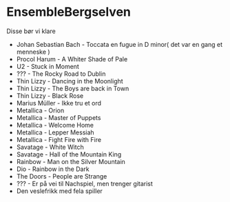 # EnsembleBergselven
Disse bør vi klare

- Johan Sebastian Bach - Toccata en fugue in D minor( det var en gang et menneske )
- Procol Harum - A Whiter Shade of Pale
- U2 - Stuck in Moment
- ??? - The Rocky Road to Dublin
- Thin Lizzy - Dancing in the Moonlight
- Thin Lizzy - The Boys are back in Town
- Thin Lizzy - Black Rose
- Marius Müller - Ikke tru et ord
- Metallica - Orion
- Metallica - Master of Puppets
- Metallica - Welcome Home
- Metallica - Lepper Messiah
- Metallica - Fight Fire with Fire
- Savatage - White Witch
- Savatage - Hall of the Mountain King
- Rainbow - Man on the Silver Mountain
- Dio - Rainbow in the Dark
- The Doors - People are Strange
- ??? - Er på vei til Nachspiel, men trenger gitarist
- Den veslefrikk med fela spiller
